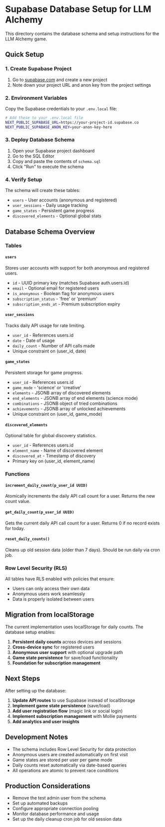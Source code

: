 # Supabase Database Setup for LLM Alchemy

This directory contains the database schema and setup instructions for the LLM Alchemy game.

## Quick Setup

### 1. Create Supabase Project
1. Go to [supabase.com](https://supabase.com) and create a new project
2. Note down your project URL and anon key from the project settings

### 2. Environment Variables
Copy the Supabase credentials to your `.env.local` file:

```bash
# Add these to your .env.local file
NEXT_PUBLIC_SUPABASE_URL=https://your-project-id.supabase.co
NEXT_PUBLIC_SUPABASE_ANON_KEY=your-anon-key-here
```

### 3. Deploy Database Schema
1. Open your Supabase project dashboard
2. Go to the SQL Editor
3. Copy and paste the contents of `schema.sql`
4. Click "Run" to execute the schema

### 4. Verify Setup
The schema will create these tables:
- `users` - User accounts (anonymous and registered)
- `user_sessions` - Daily usage tracking
- `game_states` - Persistent game progress
- `discovered_elements` - Optional global stats

## Database Schema Overview

### Tables

#### `users`
Stores user accounts with support for both anonymous and registered users.
- `id` - UUID primary key (matches Supabase auth.users.id)
- `email` - Optional email for registered users
- `is_anonymous` - Boolean flag for anonymous users
- `subscription_status` - 'free' or 'premium'
- `subscription_ends_at` - Premium subscription expiry

#### `user_sessions`
Tracks daily API usage for rate limiting.
- `user_id` - References users.id
- `date` - Date of usage
- `daily_count` - Number of API calls made
- Unique constraint on (user_id, date)

#### `game_states`
Persistent storage for game progress.
- `user_id` - References users.id
- `game_mode` - 'science' or 'creative'
- `elements` - JSONB array of discovered elements
- `end_elements` - JSONB array of end elements (science mode)
- `combinations` - JSONB object of tried combinations
- `achievements` - JSONB array of unlocked achievements
- Unique constraint on (user_id, game_mode)

#### `discovered_elements`
Optional table for global discovery statistics.
- `user_id` - References users.id
- `element_name` - Name of discovered element
- `discovered_at` - Timestamp of discovery
- Primary key on (user_id, element_name)

### Functions

#### `increment_daily_count(p_user_id UUID)`
Atomically increments the daily API call count for a user.
Returns the new count value.

#### `get_daily_count(p_user_id UUID)`
Gets the current daily API call count for a user.
Returns 0 if no record exists for today.

#### `reset_daily_counts()`
Cleans up old session data (older than 7 days).
Should be run daily via cron job.

### Row Level Security (RLS)

All tables have RLS enabled with policies that ensure:
- Users can only access their own data
- Anonymous users work seamlessly
- Data is properly isolated between users

## Migration from localStorage

The current implementation uses localStorage for daily counts. The database setup enables:

1. **Persistent daily counts** across devices and sessions
2. **Cross-device sync** for registered users  
3. **Anonymous user support** with optional upgrade path
4. **Game state persistence** for save/load functionality
5. **Foundation for subscription management**

## Next Steps

After setting up the database:

1. **Update API routes** to use Supabase instead of localStorage
2. **Implement game state persistence** (save/load)
3. **Add user registration flow** (magic link or social login)
4. **Implement subscription management** with Mollie payments
5. **Add analytics and user insights**

## Development Notes

- The schema includes Row Level Security for data protection
- Anonymous users are created automatically on first visit
- Game states are stored per user per game mode
- Daily counts reset automatically via date-based queries
- All operations are atomic to prevent race conditions

## Production Considerations

- Remove the test admin user from the schema
- Set up automated backups
- Configure appropriate connection pooling
- Monitor database performance and usage
- Set up the daily cleanup cron job for old session data
